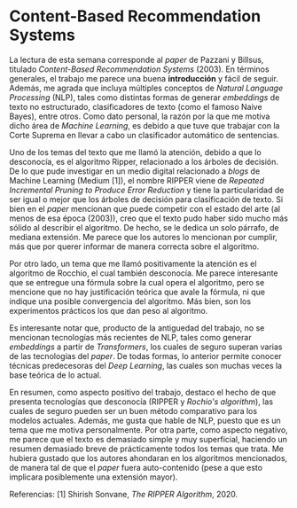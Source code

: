 # Content-Based Recommendation Systems

La lectura de esta semana corresponde al *paper* de Pazzani y Billsus, titulado *Content-Based Recommendation Systems* (2003). En términos generales, el trabajo me parece una buena **introducción** y fácil de seguir. Además, me agrada que incluya múltiples conceptos de *Natural Language Processing* (NLP), tales como distintas formas de generar *embeddings* de texto no estructurado, clasificadores de texto (como el famoso Naive Bayes), entre otros. Como dato personal, la razón por la que me motiva dicho área de *Machine Learning*, es debido a que tuve que trabajar con la Corte Suprema en llevar a cabo un clasificador automático de sentencias.

Uno de los temas del texto que me llamó la atención, debido a que lo desconocía, es el algoritmo Ripper, relacionado a los árboles de decisión. De lo que pude investigar en un medio digital relacionado a *blogs* de Machine Learning (Medium [1]), el nombre RIPPER viene de *Repeated Incremental Pruning to Produce Error Reduction* y tiene la particularidad de ser igual o mejor que los árboles de decisión para clasificación de texto. Si bien en el *paper* mencionan que puede competir con el estado del arte (al menos de esa época (2003)), creo que el texto pudo haber sido mucho más sólido al describir el algoritmo. De hecho, se le dedica un solo párrafo, de mediana extensión. Me parece que los autores lo mencionan por cumplir, más que por querer informar de manera correcta sobre el algoritmo.

Por otro lado, un tema que me llamó positivamente la atención es el algoritmo de Rocchio, el cual también desconocía. Me parece interesante que se entregue una fórmula sobre la cual opera el algoritmo, pero se mencione que no hay justificación teórica que avale la fórmula, ni que indique una posible convergencia del algoritmo. Más bien, son los experimentos prácticos los que dan peso al algoritmo.

Es interesante notar que, producto de la antiguedad del trabajo, no se mencionan tecnologías más recientes de NLP, tales como generar *embeddings* a partir de *Transformers*, los cuales de seguro superan varias de las tecnologías del *paper*. De todas formas, lo anterior permite conocer técnicas predecesoras del *Deep Learning*, las cuales son muchas veces la base teórica de lo actual.

En resumen, como aspecto positivo del trabajo, destaco el hecho de que presenta tecnologías que desconocía (RIPPER y *Rochio's algorithm*), las cuales de seguro pueden ser un buen método comparativo para los modelos actuales. Además, me gusta que hable de NLP, puesto que es un tema que me motiva personalmente. Por otra parte, como aspecto negativo, me parece que el texto es demasiado simple y muy superficial, haciendo un resumen demasiado breve de prácticamente todos los temas que trata. Me hubiera gustado que los autores ahondaran en los algoritmos mencionados, de manera tal de que el *paper* fuera auto-contenido (pese a que esto implicara posiblemente una extensión mayor).


Referencias:
[1] Shirish Sonvane, *The RIPPER Algorithm*, 2020.